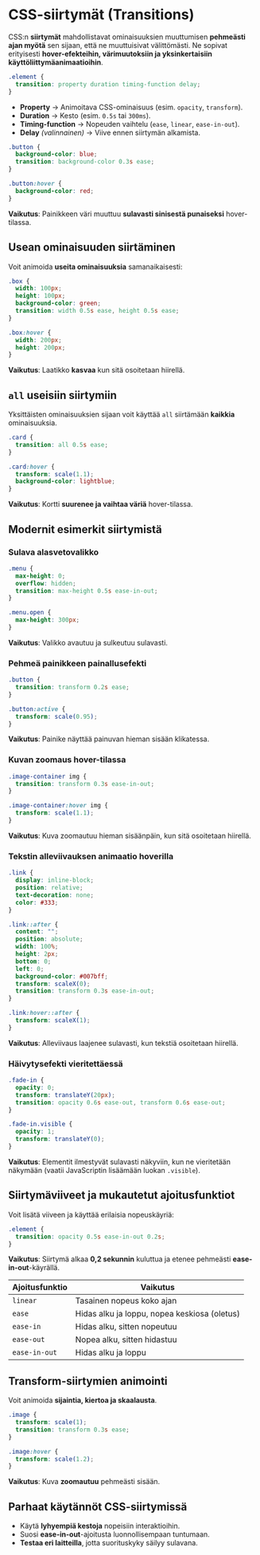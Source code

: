# CSS-siirtymät (Transitions)

CSS:n **siirtymät** mahdollistavat ominaisuuksien muuttumisen **pehmeästi ajan myötä** sen sijaan, että ne muuttuisivat välittömästi. Ne sopivat erityisesti **hover-efekteihin, värimuutoksiin ja yksinkertaisiin käyttöliittymäanimaatioihin**.

```css
.element {
  transition: property duration timing-function delay;
}
```

- **Property** → Animoitava CSS-ominaisuus (esim. `opacity`, `transform`).
- **Duration** → Kesto (esim. `0.5s` tai `300ms`).
- **Timing-function** → Nopeuden vaihtelu (`ease`, `linear`, `ease-in-out`).
- **Delay** _(valinnainen)_ → Viive ennen siirtymän alkamista.

```css
.button {
  background-color: blue;
  transition: background-color 0.3s ease;
}

.button:hover {
  background-color: red;
}
```

**Vaikutus**: Painikkeen väri muuttuu **sulavasti sinisestä punaiseksi** hover-tilassa.

## Usean ominaisuuden siirtäminen

Voit animoida **useita ominaisuuksia** samanaikaisesti:

```css
.box {
  width: 100px;
  height: 100px;
  background-color: green;
  transition: width 0.5s ease, height 0.5s ease;
}

.box:hover {
  width: 200px;
  height: 200px;
}
```

**Vaikutus**: Laatikko **kasvaa** kun sitä osoitetaan hiirellä.

## `all` useisiin siirtymiin

Yksittäisten ominaisuuksien sijaan voit käyttää `all` siirtämään **kaikkia** ominaisuuksia.

```css
.card {
  transition: all 0.5s ease;
}

.card:hover {
  transform: scale(1.1);
  background-color: lightblue;
}
```

**Vaikutus**: Kortti **suurenee ja vaihtaa väriä** hover-tilassa.

## Modernit esimerkit siirtymistä

### Sulava alasvetovalikko

```css
.menu {
  max-height: 0;
  overflow: hidden;
  transition: max-height 0.5s ease-in-out;
}

.menu.open {
  max-height: 300px;
}
```

**Vaikutus**: Valikko avautuu ja sulkeutuu sulavasti.

### Pehmeä painikkeen painallusefekti

```css
.button {
  transition: transform 0.2s ease;
}

.button:active {
  transform: scale(0.95);
}
```

**Vaikutus**: Painike näyttää painuvan hieman sisään klikatessa.

### Kuvan zoomaus hover-tilassa

```css
.image-container img {
  transition: transform 0.3s ease-in-out;
}

.image-container:hover img {
  transform: scale(1.1);
}
```

**Vaikutus**: Kuva zoomautuu hieman sisäänpäin, kun sitä osoitetaan hiirellä.

### Tekstin alleviivauksen animaatio hoverilla

```css
.link {
  display: inline-block;
  position: relative;
  text-decoration: none;
  color: #333;
}

.link::after {
  content: "";
  position: absolute;
  width: 100%;
  height: 2px;
  bottom: 0;
  left: 0;
  background-color: #007bff;
  transform: scaleX(0);
  transition: transform 0.3s ease-in-out;
}

.link:hover::after {
  transform: scaleX(1);
}
```

**Vaikutus**: Alleviivaus laajenee sulavasti, kun tekstiä osoitetaan hiirellä.

### Häivytysefekti vieritettäessä

```css
.fade-in {
  opacity: 0;
  transform: translateY(20px);
  transition: opacity 0.6s ease-out, transform 0.6s ease-out;
}

.fade-in.visible {
  opacity: 1;
  transform: translateY(0);
}
```

**Vaikutus**: Elementit ilmestyvät sulavasti näkyviin, kun ne vieritetään näkymään (vaatii JavaScriptin lisäämään luokan `.visible`).

## Siirtymäviiveet ja mukautetut ajoitusfunktiot

Voit lisätä viiveen ja käyttää erilaisia nopeuskäyriä:

```css
.element {
  transition: opacity 0.5s ease-in-out 0.2s;
}
```

**Vaikutus**: Siirtymä alkaa **0,2 sekunnin** kuluttua ja etenee pehmeästi **ease-in-out**-käyrällä.

| Ajoitusfunktio | Vaikutus                                     |
| -------------- | -------------------------------------------- |
| `linear`       | Tasainen nopeus koko ajan                    |
| `ease`         | Hidas alku ja loppu, nopea keskiosa (oletus) |
| `ease-in`      | Hidas alku, sitten nopeutuu                  |
| `ease-out`     | Nopea alku, sitten hidastuu                  |
| `ease-in-out`  | Hidas alku ja loppu                          |

## Transform-siirtymien animointi

Voit animoida **sijaintia, kiertoa ja skaalausta**.

```css
.image {
  transform: scale(1);
  transition: transform 0.3s ease;
}

.image:hover {
  transform: scale(1.2);
}
```

**Vaikutus**: Kuva **zoomautuu** pehmeästi sisään.

## Parhaat käytännöt CSS-siirtymissä

- Käytä **lyhyempiä kestoja** nopeisiin interaktioihin.
- Suosi **ease-in-out**-ajoitusta luonnollisempaan tuntumaan.
- **Testaa eri laitteilla**, jotta suorituskyky säilyy sulavana.
